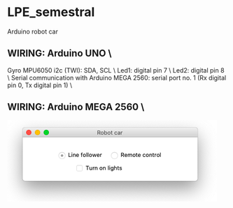 # LPE_semestral
Arduino robot car

## WIRING: Arduino UNO \\
Gyro MPU6050 i2c (TWI): SDA, SCL \\
Led1: digital pin 7 \\
Led2: digital pin 8 \\
Serial communication with Arduino MEGA 2560: serial port no. 1 (Rx digital pin 0, Tx digital pin 1) \\

## WIRING: Arduino MEGA 2560 \\


![Alt text](app_window.png?raw=true "Title")
